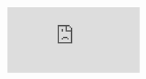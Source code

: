 <html>
<head>
<title>jj</title>
</head>
<body>
<iframe src="https://tryhackme.com/api/v2/badges/public-profile?userPublicId=3005719" style='border:none;'></iframe>

</body>
</html>